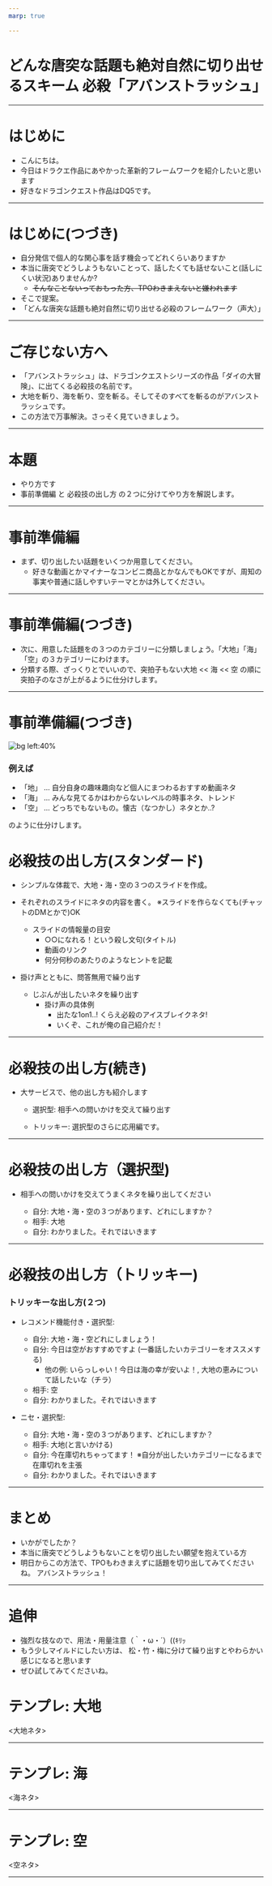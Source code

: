 ```yaml
---
marp: true

---
```

# どんな唐突な話題も絶対自然に切り出せるスキーム 必殺「アバンストラッシュ」

---
# はじめに

- こんにちは。
- 今日はドラクエ作品にあやかった革新的フレームワークを紹介したいと思います
- 好きなドラゴンクエスト作品はDQ5です。

---

# はじめに(つづき)

- 自分発信で個人的な関心事を話す機会ってどれくらいありますか
- 本当に唐突でどうしようもないことって、話したくても話せないこと(話しにくい状況)ありませんか?
  - ~~そんなことないっておもった方、TPOわきまえないと嫌われます~~
- そこで提案。
- 「どんな唐突な話題も絶対自然に切り出せる必殺のフレームワーク（声大）」

---

# ご存じない方へ

- 「アバンストラッシュ」は、ドラゴンクエストシリーズの作品「ダイの大冒険」、に出てくる必殺技の名前です。
- 大地を斬り、海を斬り、空を斬る。そしてそのすべてを斬るのがアバンストラッシュです。
- この方法で万事解決。さっそく見ていきましょう。

---

# 本題

- やり方です
- 事前準備編 と 必殺技の出し方 の２つに分けてやり方を解説します。

---

# 事前準備編

- まず、切り出したい話題をいくつか用意してください。
  - 好きな動画とかマイナーなコンビニ商品とかなんでもOKですが、周知の事実や普通に話しやすいテーマとかは外してください。

---
# 事前準備編(つづき)

- 次に、用意した話題をの３つのカテゴリーに分類しましょう。「大地」「海」「空」の３カテゴリーにわけます。
- 分類する際、ざっくりとでいいので、突拍子もない大地 << 海 << 空 の順に突拍子のなさが上がるように仕分けします。

---

# 事前準備編(つづき)

![bg left:40%](../img/abanstrash-thumbnail.jpg)

### 例えば

- 「地」 ... 自分自身の趣味趣向など個人にまつわるおすすめ動画ネタ
- 「海」 ... みんな見てるかはわからないレベルの時事ネタ、トレンド
- 「空」 ... どっちでもないもの。懐古（なつかし）ネタとか..?

のように仕分けします。

# 必殺技の出し方(スタンダード)

- シンプルな体裁で、大地・海・空の３つのスライドを作成。

- それぞれのスライドにネタの内容を書く。 ※スライドを作らなくても(チャットのDMとかで)OK
    - スライドの情報量の目安
      - ○○になれる！という殺し文句(タイトル)
      - 動画のリンク
      - 何分何秒のあたりのようなヒントを記載

- 掛け声とともに、問答無用で繰り出す
    - じぶんが出したいネタを繰り出す
      - 掛け声の具体例
         - 出たな1on1..! くらえ必殺のアイスブレイクネタ!
         - いくぞ、これが俺の自己紹介だ！
---

# 必殺技の出し方(続き)

- 大サービスで、他の出し方も紹介します
  - 選択型: 相手への問いかけを交えて繰り出す

  - トリッキー: 選択型のさらに応用編です。

---

# 必殺技の出し方（選択型)

- 相手への問いかけを交えてうまくネタを繰り出してください

  - 自分: 大地・海・空の３つがあります、どれにしますか？
  - 相手: 大地
  - 自分: わかりました。それではいきます

---
# 必殺技の出し方（トリッキー)

### トリッキーな出し方(２つ)

- レコメンド機能付き・選択型: 
  - 自分: 大地・海・空どれにしましょう！ 
  - 自分: 今日は空がおすすめですよ (一番話したいカテゴリーをオススメする)
    - 他の例: いらっしゃい！今日は海の幸が安いよ！, 大地の恵みについて話したいな（チラ）
  - 相手: 空
  - 自分: わかりました。それではいきます

- ニセ・選択型:
  - 自分: 大地・海・空の３つがあります、どれにしますか？
  - 相手: 大地(と言いかける)
  - 自分: 今在庫切れちゃってます！  ※自分が出したいカテゴリーになるまで在庫切れを主張
  - 自分: わかりました。それではいきます

---
# まとめ

- いかがでしたか？
- 本当に唐突でどうしようもないことを切り出したい願望を抱えている方
- 明日からこの方法で、TPOもわきまえずに話題を切り出してみてくださいね。 アバンストラッシュ！
---

# 追伸

- 強烈な技なので、用法・用量注意（｀・ω・´）((ｷﾘｯ
- もう少しマイルドにしたい方は、 松・竹・梅に分けて繰り出すとやわらかい感じになると思います
- ぜひ試してみてくださいね。

# テンプレ: 大地

<大地ネタ>

---

# テンプレ: 海

<海ネタ>

---

# テンプレ: 空

<空ネタ>

---

